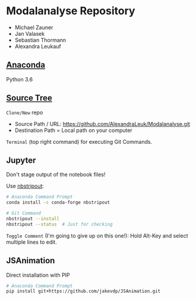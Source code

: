 # Modalanalyse Repository

+ Michael Zauner
+ Jan Valasek 
+ Sebastian Thormann
+ Alexandra Leukauf

## [Anaconda](https://www.continuum.io/)
Python 3.6

## [Source Tree](https://www.sourcetreeapp.com/)
`Clone/New` repo
+ Source Path / URL: https://github.com/AlexandraLeuk/Modalanalyse.git
+ Destination Path = Local path on your computer

`Terminal` (top right command) for executing Git Commands.



## Jupyter
Don't stage output of the notebook files!

Use [nbstripout](https://github.com/kynan/nbstripout):

```bash
# Anaconda Command Prompt
conda install -c conda-forge nbstripout

# Git Command
nbstripout --install
nbstripout --status  # Just for checking
```

`Toggle Comment` (I'm going to give up on this one!): Hold Alt-Key and select multiple lines to edit. 


## JSAnimation
Direct installation with PIP

```bash
# Anaconda Command Prompt
pip install git+https://github.com/jakevdp/JSAnimation.git
```



